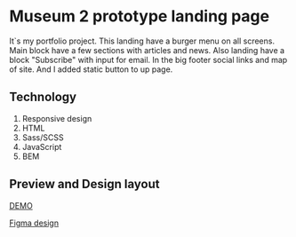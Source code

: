 # Museum 2 prototype landing page

It`s my portfolio project. This landing have a burger menu on all screens.
Main block have a few sections with articles and news.
Also landing have a block "Subscribe" with input for email.
In the big footer social links and map of site.
And I added static button to up page.

## Technology

1. Responsive design
2. HTML
3. Sass/SCSS
4. JavaScript
5. BEM

## Preview and Design layout

[DEMO](https://vladskoromnyi.github.io/Museum-2-prototype/)

[Figma design](https://www.figma.com/file/HL3XGt5ZatvJoYBhOaWY5x/museum-prototype?node-id=323%3A1957)

